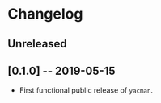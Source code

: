 # Changelog

## Unreleased

## [0.1.0] -- 2019-05-15

- First functional public release of `yacman`.